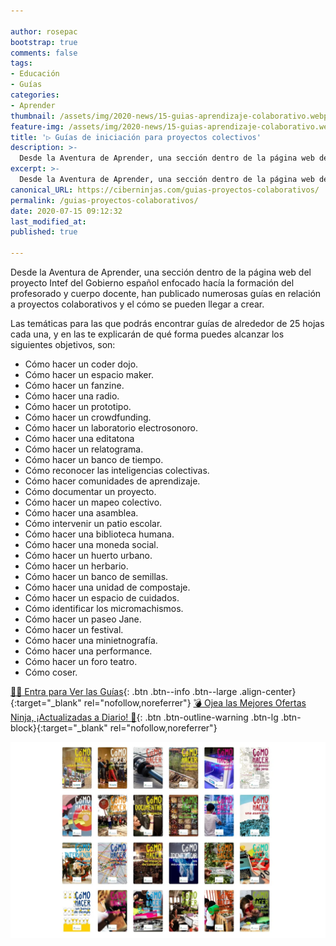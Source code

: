 ```yaml
---

author: rosepac
bootstrap: true
comments: false
tags:
- Educación
- Guías
categories:
- Aprender
thumbnail: /assets/img/2020-news/15-guias-aprendizaje-colaborativo.webp
feature-img: /assets/img/2020-news/15-guias-aprendizaje-colaborativo.webp
title: '▷ Guías de iniciación para proyectos colectivos'
description: >-
  Desde la Aventura de Aprender, una sección dentro de la página web del proyecto Intef del Gobierno español enfocado hacía la formación del profesorado y cuerpo docente, han publicado numerosas guías en relación a proyectos colaborativos y el cómo se pueden llegar a crear los mismos.
excerpt: >-
  Desde la Aventura de Aprender, una sección dentro de la página web del proyecto Intef del Gobierno español enfocado hacía la formación del profesorado y cuerpo docente, han publicado numerosas guías en relación a proyectos colaborativos y el cómo se pueden llegar a crear los mismos.
canonical_URL: https://ciberninjas.com/guias-proyectos-colaborativos/
permalink: /guias-proyectos-colaborativos/
date: 2020-07-15 09:12:32
last_modified_at: 
published: true

---
```


Desde la Aventura de Aprender, una sección dentro de la página web del proyecto Intef del Gobierno español enfocado hacía la formación del profesorado y cuerpo docente, han publicado numerosas guías en relación a proyectos colaborativos y el cómo se pueden llegar a crear.

Las temáticas para las que podrás encontrar guías de alrededor de 25 hojas cada una, y en las te explicarán de qué forma puedes alcanzar los siguientes objetivos, son:

- Cómo hacer un coder dojo.
- Cómo hacer un espacio maker.
- Cómo hacer un fanzine.
- Cómo hacer una radio.
- Cómo hacer un prototipo.
- Cómo hacer un crowdfunding.
- Cómo hacer un laboratorio electrosonoro.
- Cómo hacer una editatona
- Cómo hacer un relatograma.
- Cómo hacer un banco de tiempo.
- Cómo reconocer las inteligencias colectivas.
- Cómo hacer comunidades de aprendizaje.
- Cómo documentar un proyecto.
- Cómo hacer un mapeo colectivo.
- Cómo hacer una asamblea.
- Cómo intervenir un patio escolar.
- Cómo hacer una biblioteca humana.
- Cómo hacer una moneda social.
- Cómo hacer un huerto urbano.
- Cómo hacer un herbario.
- Cómo hacer un banco de semillas.
- Cómo hacer una unidad de compostaje.
- Cómo hacer un espacio de cuidados.
- Cómo identificar los micromachismos.
- Cómo hacer un paseo Jane.
- Cómo hacer un festival.
- Cómo hacer una minietnografía.
- Cómo hacer una performance.
- Cómo hacer un foro teatro.
- Cómo coser.

[👨‍🏫 Entra para Ver las Guías](http://laaventuradeaprender.intef.es/guias/proyectos-colaborativos){: .btn .btn--info .btn--large .align-center}{:target="_blank" rel="nofollow,noreferrer"}
[💣 Ojea las Mejores Ofertas Ninja, ¡Actualizadas a Diario! 🎁](https://www.amazon.es/shop/cibercursos){: .btn .btn-outline-warning .btn-lg .btn-block}{:target="_blank" rel="nofollow,noreferrer"}

![Desde la Aventura de Aprender, una sección dentro de la página web del proyecto Intef del Gobierno español enfocado hacía la formación del profesorado y cuerpo docente, han publicado numerosas guías en relación a proyectos colaborativos y el cómo se pueden llegar a crear los mismos.](/assets/img/2020-news/15-guias-aprendizaje-colaborativo.webp "Desde la Aventura de Aprender, una sección dentro de la página web del proyecto Intef del Gobierno español enfocado hacía la formación del profesorado y cuerpo docente, han publicado numerosas guías en relación a proyectos colaborativos y el cómo se pueden llegar a crear los mismos.")